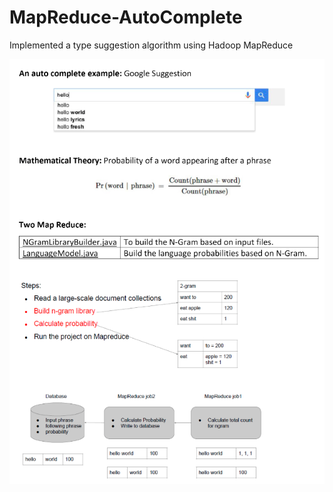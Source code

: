 # MapReduce-AutoComplete
Implemented a type suggestion algorithm using Hadoop MapReduce

![alt text](https://github.com/JulianMei/MapReduce-AutoComplete/blob/master/Design.PNG)
